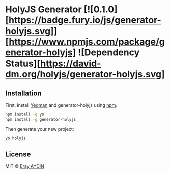 # HolyJS Generator [![0.1.0][https://badge.fury.io/js/generator-holyjs.svg]][https://www.npmjs.com/package/generator-holyjs] ![Dependency Status][https://david-dm.org/holyjs/generator-holyjs.svg]

## Installation

First, install [Yeoman](http://yeoman.io) and generator-holyjs using [npm](https://www.npmjs.com/).

```bash
npm install -g yo
npm install -g generator-holyjs
```

Then generate your new project:

```bash
yo holyjs
```

## License

MIT © [Eray AYDIN](http://erayaydin.org)
